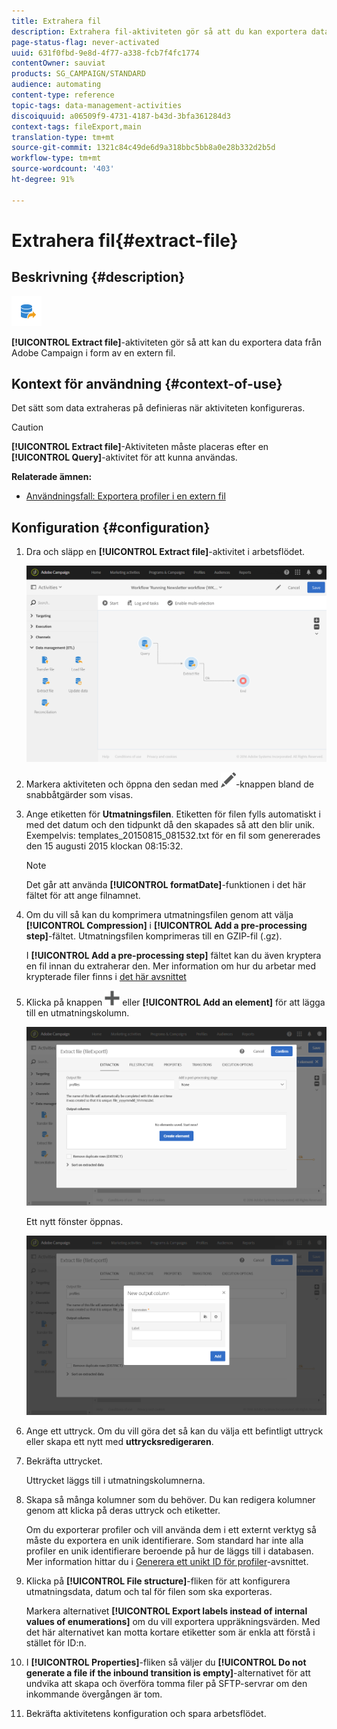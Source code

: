```yaml
---
title: Extrahera fil
description: Extrahera fil-aktiviteten gör så att du kan exportera data från Adobe Campaign i form av en extern fil.
page-status-flag: never-activated
uuid: 631f0fbd-9e8d-4f77-a338-fcb7f4fc1774
contentOwner: sauviat
products: SG_CAMPAIGN/STANDARD
audience: automating
content-type: reference
topic-tags: data-management-activities
discoiquuid: a06509f9-4731-4187-b43d-3bfa361284d3
context-tags: fileExport,main
translation-type: tm+mt
source-git-commit: 1321c84c49de6d9a318bbc5bb8a0e28b332d2b5d
workflow-type: tm+mt
source-wordcount: '403'
ht-degree: 91%

---
```



# Extrahera fil{#extract-file}

## Beskrivning {#description}

![](assets/export.png)

**[!UICONTROL Extract file]**-aktiviteten gör så att kan du exportera data från Adobe Campaign i form av en extern fil.

## Kontext för användning {#context-of-use}

Det sätt som data extraheras på definieras när aktiviteten konfigureras.

>[!CAUTION]
>
>**[!UICONTROL Extract file]**-Aktiviteten måste placeras efter en **[!UICONTROL Query]**-aktivitet för att kunna användas.

**Relaterade ämnen:**

* [Användningsfall: Exportera profiler i en extern fil](../../automating/using/exporting-profiles-in-file.md)

## Konfiguration {#configuration}

1. Dra och släpp en **[!UICONTROL Extract file]**-aktivitet i arbetsflödet.

   ![](assets/wkf_data_export1.png)

1. Markera aktiviteten och öppna den sedan med ![](assets/edit_darkgrey-24px.png)-knappen bland de snabbåtgärder som visas.
1. Ange etiketten för **Utmatningsfilen**.    Etiketten för filen fylls automatiskt i med det datum och den tidpunkt då den skapades så att den blir unik.    Exempelvis: templates_20150815_081532.txt för en fil som genererades den 15 augusti 2015 klockan 08:15:32.

   >[!NOTE]
   >
   >Det går att använda **[!UICONTROL formatDate]**-funktionen i det här fältet för att ange filnamnet.

1. Om du vill så kan du komprimera utmatningsfilen genom att välja **[!UICONTROL Compression]** i **[!UICONTROL Add a pre-processing step]**-fältet.    Utmatningsfilen komprimeras till en GZIP-fil (.gz).

   I **[!UICONTROL Add a pre-processing step]** fältet kan du även kryptera en fil innan du extraherar den. Mer information om hur du arbetar med krypterade filer finns i [det här avsnittet](../../automating/using/managing-encrypted-data.md)

1. Klicka på knappen ![](assets/add_darkgrey-24px.png) eller **[!UICONTROL Add an element]** för att lägga till en utmatningskolumn.

   ![](assets/wkf_data_export2.png)

   Ett nytt fönster öppnas.

   ![](assets/wkf_data_export3.png)

1. Ange ett uttryck.  Om du vill göra det så kan du välja ett befintligt uttryck eller skapa ett nytt med **uttrycksredigeraren**.
1. Bekräfta uttrycket.

   Uttrycket läggs till i utmatningskolumnerna.

1. Skapa så många kolumner som du behöver.  Du kan redigera kolumner genom att klicka på deras uttryck och etiketter.

   Om du exporterar profiler och vill använda dem i ett externt verktyg så måste du exportera en unik identifierare.  Som standard har inte alla profiler en unik identifierare beroende på hur de läggs till i databasen. Mer information hittar du i [Generera ett unikt ID för profiler](../../developing/using/configuring-the-resource-s-data-structure.md#generating-a-unique-id-for-profiles-and-custom-resources)-avsnittet.

1. Klicka på **[!UICONTROL File structure]**-fliken för att konfigurera utmatningsdata, datum och tal för filen som ska exporteras.

   Markera alternativet **[!UICONTROL Export labels instead of internal values of enumerations]** om du vill exportera uppräkningsvärden.  Med det här alternativet kan motta kortare etiketter som är enkla att förstå i stället för ID:n.

1. I **[!UICONTROL Properties]**-fliken så väljer du **[!UICONTROL Do not generate a file if the inbound transition is empty]**-alternativet för att undvika att skapa och överföra tomma filer på SFTP-servrar om den inkommande övergången är tom.
1. Bekräfta aktivitetens konfiguration och spara arbetsflödet.
